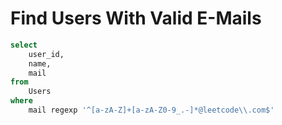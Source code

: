 # Find Users With Valid E-Mails

```sql
select
    user_id,
    name,
    mail
from
    Users
where
    mail regexp '^[a-zA-Z]+[a-zA-Z0-9_.-]*@leetcode\\.com$'
```